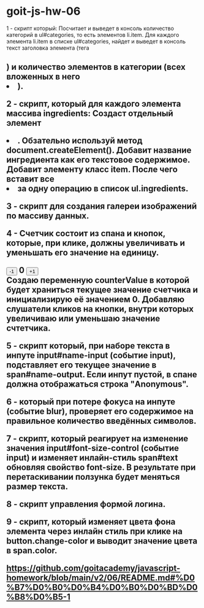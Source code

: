 # goit-js-hw-06

1 - скрипт который:
Посчитает и выведет в консоль количество категорий в ul#categories, то есть элементов li.item.
Для каждого элемента li.item в списке ul#categories, найдет и выведет в консоль текст заголовка элемента (тега <h2>) и количество элементов в категории (всех вложенных в него <li>).

2 - скрипт, который для каждого элемента массива ingredients:
Создаст отдельный элемент <li>. Обзательно используй метод document.createElement().
Добавит название ингредиента как его текстовое содержимое.
Добавит элементу класс item.
После чего вставит все <li> за одну операцию в список ul.ingredients.

3 - скрипт для создания галереи изображений по массиву данных.

4 - Счетчик состоит из спана и кнопок, которые, при клике, должны увеличивать и уменьшать его значение на единицу.

<div id="counter">
  <button type="button" data-action="decrement">-1</button>
  <span id="value">0</span>
  <button type="button" data-action="increment">+1</button>
</div>
Создаю переменную counterValue в которой будет храниться текущее значение счетчика и инициализирую её значением 0.
Добавляю слушатели кликов на кнопки, внутри которых увеличиваю или уменьшаю значение счтетчика.

5 - скрипт который, при наборе текста в инпуте input#name-input (событие input), подставляет его текущее значение в span#name-output. Если инпут пустой, в спане должна отображаться строка "Anonymous".

6 - который при потере фокуса на инпуте (событие blur), проверяет его содержимое на правильное количество введённых символов.

7 - скрипт, который реагирует на изменение значения input#font-size-control (событие input) и изменяет инлайн-стиль span#text обновляя свойство font-size. В результате при перетаскивании ползунка будет меняться размер текста.

8 - скрипт управления формой логина.

9 - скрипт, который изменяет цвета фона элемента <body> через инлайн стиль при клике на button.change-color и выводит значение цвета в span.color.

https://github.com/goitacademy/javascript-homework/blob/main/v2/06/README.md#%D0%B7%D0%B0%D0%B4%D0%B0%D0%BD%D0%B8%D0%B5-1
